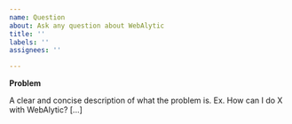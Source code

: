 ```yaml
---
name: Question
about: Ask any question about WebAlytic
title: ''
labels: ''
assignees: ''

---
```


**Problem**

A clear and concise description of what the problem is. Ex. How can I do X with WebAlytic? [...]